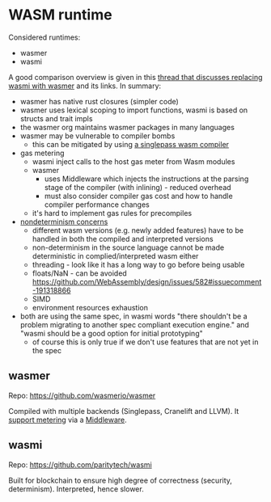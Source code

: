 # WASM runtime

Considered runtimes:
- wasmer
- wasmi

A good comparison overview is given in this [thread that discusses replacing wasmi with wasmer](https://forum.holochain.org/t/wasmi-vs-wasmer/1929) and its links. In summary:
- wasmer has native rust closures (simpler code)
- wasmer uses lexical scoping to import functions, wasmi is based on structs and trait impls
- the wasmer org maintains wasmer packages in many languages
- wasmer may be vulnerable to compiler bombs
  - this can be mitigated by using [a singlepass wasm compiler](https://lib.rs/crates/wasmer-compiler-singlepass-near)
- gas metering
  - wasmi inject calls to the host gas meter from Wasm modules
  - wasmer 
    - uses Middleware which injects the instructions at the parsing stage of the compiler (with inlining) - reduced overhead
    - must also consider compiler gas cost and how to handle compiler performance changes
  - it's hard to implement gas rules for precompiles
- [nondeterminism concerns](https://github.com/WebAssembly/design/blob/c9db0ebdee28d2f92726314c05cb8ff382701f8e/Nondeterminism.md)
  - different wasm versions (e.g. newly added features) have to be handled in both the compiled and interpreted versions
  - non-determinism in the source language cannot be made deterministic in complied/interpreted wasm either
  - threading - look like it has a long way to go before being usable
  - floats/NaN - can be avoided <https://github.com/WebAssembly/design/issues/582#issuecomment-191318866>
  - SIMD
  - environment resources exhaustion
- both are using the same spec, in wasmi words "there shouldn't be a problem migrating to another spec compliant execution engine." and "wasmi should be a good option for initial prototyping"
  - of course this is only true if we don't use features that are not yet in the spec

## wasmer

Repo: <https://github.com/wasmerio/wasmer>

Compiled with multiple backends (Singlepass, Cranelift and LLVM). It [support metering](https://github.com/wasmerio/wasmer/blob/3dc537cc49b8034047c3b142a66b3b6180f4447c/examples/metering.rs) via a [Middleware](https://github.com/wasmerio/wasmer/tree/3dc537cc49b8034047c3b142a66b3b6180f4447c/lib/middlewares).

## wasmi

Repo: <https://github.com/paritytech/wasmi>

Built for blockchain to ensure high degree of correctness (security, determinism). Interpreted, hence slower.

